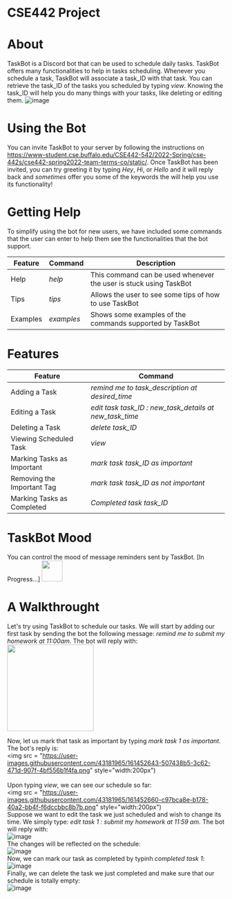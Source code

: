 # CSE442 Project

# **About**
TaskBot is a Discord bot that can be used to schedule daily tasks. TaskBot offers many functionalities to help in tasks scheduling. Whenever you schedule a task, TaskBot
will associate a task_ID with that task. You can retrieve the task_ID of the tasks you scheduled by typing *view*. Knowing the task_ID will help you do many things with 
your tasks, like deleting or editing them. 
![image](https://user-images.githubusercontent.com/43181965/161441175-a41d4a3d-bfd9-4864-b452-45843af50e18.png)

# **Using the Bot**
You can invite TaskBot to your server by following the instructions on https://www-student.cse.buffalo.edu/CSE442-542/2022-Spring/cse-442s/cse442-spring2022-team-terms-co/static/. Once TaskBot has been invited, you can try greeting it by typing *Hey*, *Hi*, or *Hello* and it will reply back and *sometimes* offer you some of the keywords the will help you use its functionality! 

# **Getting Help**
To simplify using the bot for new users, we have included some commands that the user can enter to help them see the functionalities that the bot support.

|    Feature    |    Command    |                           Description                              |
| ------------- | ------------- | ------------------------------------------------------------------ |             
| Help          |  *help*       | This command can be used whenever the user is stuck using TaskBot  |          
| Tips          |  *tips*       | Allows the user to see some tips of how to use TaskBot             |            
| Examples      |  *examples*   | Shows some examples of the commands supported by TaskBot           |       

# **Features**

|           Feature          |                        Command                            |         
| -------------------------- | --------------------------------------------------------- |              
| Adding a Task              |  *remind me to task_description at desired_time*          |      
| Editing a Task             |  *edit task task_ID : new_task_details at new_task_time*  |              
| Deleting a Task            |  *delete task_ID*                                         |     
| Viewing Scheduled Task     |  *view*                                                   |
| Marking Tasks as Important |  *mark task task_ID as important*                         |
| Removing the Important Tag |  *mark task task_ID as not important*                     |
| Marking Tasks as Completed |  *Completed task task_ID*                                 |


# **TaskBot Mood**

You can control the mood of message reminders sent by TaskBot. [In Progress...]
<img src="https://github.com/favicon.ico" width="48">

# **A Walkthrought**
Let's try using TaskBot to schedule our tasks. We will start by adding our first task by sending the bot the following message: *remind me to submit my homework at 
11:00am*. The bot will reply with:
<br/>
<img src = "https://user-images.githubusercontent.com/43181965/161452607-29550cdb-6700-471b-b938-f8972e579344.png" style="width:200px">
<br/>
  
Now, let us mark that task as important by typing *mark task 1 as important*. The bot's reply is:
<br/>
<img src = "https://user-images.githubusercontent.com/43181965/161452643-507438b5-3c62-471d-907f-4bf556b1f4fa.png" style="width:200px")
<br/>  
Upon typing *view*, we can see our schedule so far:
<br/>
<img src = "https://user-images.githubusercontent.com/43181965/161452660-c97bca8e-b178-40a2-bb4f-f6dccbbc8b7b.png" style="width:200px")
<br/>
Suppose we want to edit the task we just scheduled and wish to change its time. We simply type: *edit task 1 : submit my homework at 11:59 am*. The bot will reply with:
<br/>
![image](https://user-images.githubusercontent.com/43181965/161452737-77efbf6b-8806-4302-8f44-afad4fb29b7a.png)
<br/>
The changes will be reflected on the schedule:
<br/>
![image](https://user-images.githubusercontent.com/43181965/161452758-a5367872-76df-4b9a-9751-08b533b7256f.png)
<br/>
Now, we can mark our task as completed by typinh *completed task 1*:
<br/>
![image](https://user-images.githubusercontent.com/43181965/161452804-fb1c555e-691b-41e1-adea-618b3092d764.png)
<br/>
Finally, we can delete the task we just completed and make sure that our schedule is totally empty:
<br/>
![image](https://user-images.githubusercontent.com/43181965/161452854-388715d1-b883-4990-8c9a-89582cb6b264.png)
<br/>



